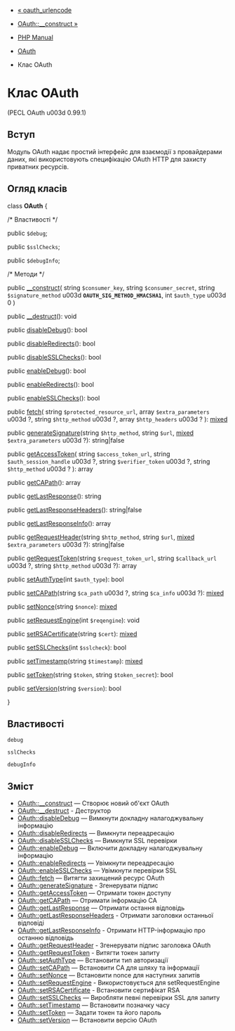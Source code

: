 - [« oauth_urlencode](function.oauth-urlencode.md)
- [OAuth::\_\_construct »](oauth.construct.md)

- [PHP Manual](index.md)
- [OAuth](book.oauth.md)
- Клас OAuth

# Клас OAuth

(PECL OAuth u003d 0.99.1)

## Вступ

Модуль OAuth надає простий інтерфейс для взаємодії з
провайдерами даних, які використовують специфікацію OAuth HTTP для захисту
приватних ресурсів.

## Огляд класів

class **OAuth** {

/\* Властивості \*/

public `$debug`;

public `$sslChecks`;

public `$debugInfo`;

/\* Методи \*/

public [\_\_construct](oauth.construct.md)(
string `$consumer_key`,
string `$consumer_secret`,
string `$signature_method` u003d **`OAUTH_SIG_METHOD_HMACSHA1`**,
int `$auth_type` u003d 0
)

public [\_\_destruct](oauth.destruct.md)(): void

public [disableDebug](oauth.disabledebug.md)(): bool

public [disableRedirects](oauth.disableredirects.md)(): bool

public [disableSSLChecks](oauth.disablesslchecks.md)(): bool

public [enableDebug](oauth.enabledebug.md)(): bool

public [enableRedirects](oauth.enableredirects.md)(): bool

public [enableSSLChecks](oauth.enablesslchecks.md)(): bool

public [fetch](oauth.fetch.md)(
string `$protected_resource_url`,
array `$extra_parameters` u003d ?,
string `$http_method` u003d ?,
array `$http_headers` u003d ?
):
[mixed](language.types.declarations.md#language.types.declarations.mixed)

public [generateSignature](oauth.generatesignature.md)(string
`$http_method`, string `$url`,
[mixed](language.types.declarations.md#language.types.declarations.mixed)
`$extra_parameters` u003d ?): string\|false

public [getAccessToken](oauth.getaccesstoken.md)(
string `$access_token_url`,
string `$auth_session_handle` u003d ?,
string `$verifier_token` u003d ?,
string `$http_method` u003d ?
): array

public [getCAPath](oauth.getcapath.md)(): array

public [getLastResponse](oauth.getlastresponse.md)(): string

public [getLastResponseHeaders](oauth.getlastresponseheaders.md)():
string\|false

public [getLastResponseInfo](oauth.getlastresponseinfo.md)(): array

public [getRequestHeader](oauth.getrequestheader.md)(string
`$http_method`, string `$url`,
[mixed](language.types.declarations.md#language.types.declarations.mixed)
`$extra_parameters` u003d ?): string\|false

public [getRequestToken](oauth.getrequesttoken.md)(string
`$request_token_url`, string `$callback_url` u003d ?, string `$http_method`
u003d ?): array

public [setAuthType](oauth.setauthtype.md)(int `$auth_type`): bool

public [setCAPath](oauth.setcapath.md)(string `$ca_path` u003d ?, string
`$ca_info` u003d ?):
[mixed](language.types.declarations.md#language.types.declarations.mixed)

public [setNonce](oauth.setnonce.md)(string `$nonce`):
[mixed](language.types.declarations.md#language.types.declarations.mixed)

public [setRequestEngine](oauth.setrequestengine.md)(int
`$reqengine`): void

public [setRSACertificate](oauth.setrsacertificate.md)(string
`$cert`):
[mixed](language.types.declarations.md#language.types.declarations.mixed)

public [setSSLChecks](oauth.setsslchecks.md)(int `$sslcheck`): bool

public [setTimestamp](oauth.settimestamp.md)(string `$timestamp`):
[mixed](language.types.declarations.md#language.types.declarations.mixed)

public [setToken](oauth.settoken.md)(string `$token`, string
`$token_secret`): bool

public [setVersion](oauth.setversion.md)(string `$version`): bool

}

## Властивості

`debug`

`sslChecks`

`debugInfo`

## Зміст

- [OAuth::\_\_construct](oauth.construct.md) — Створює новий об'єкт
OAuth
- [OAuth::\_\_destruct](oauth.destruct.md) - Деструктор
- [OAuth::disableDebug](oauth.disabledebug.md) — Вимкнути докладну
налагоджувальну інформацію
- [OAuth::disableRedirects](oauth.disableredirects.md) — Вимкнути
переадресацію
- [OAuth::disableSSLChecks](oauth.disablesslchecks.md) — Вимкнути
SSL перевірки
- [OAuth::enableDebug](oauth.enabledebug.md) — Включити докладну
налагоджувальну інформацію
- [OAuth::enableRedirects](oauth.enableredirects.md) — Увімкнути
переадресацію
- [OAuth::enableSSLChecks](oauth.enablesslchecks.md) — Увімкнути
перевірки SSL
- [OAuth::fetch](oauth.fetch.md) — Витягти захищений ресурс OAuth
- [OAuth::generateSignature](oauth.generatesignature.md) -
Згенерувати підпис
- [OAuth::getAccessToken](oauth.getaccesstoken.md) — Отримати токен
доступу
- [OAuth::getCAPath](oauth.getcapath.md) — Отримати інформацію CA
- [OAuth::getLastResponse](oauth.getlastresponse.md) — Отримати
остання відповідь
- [OAuth::getLastResponseHeaders](oauth.getlastresponseheaders.md) -
Отримати заголовки останньої відповіді
- [OAuth::getLastResponseInfo](oauth.getlastresponseinfo.md) -
Отримати HTTP-інформацію про останню відповідь
- [OAuth::getRequestHeader](oauth.getrequestheader.md) -
Згенерувати підпис заголовка OAuth
- [OAuth::getRequestToken](oauth.getrequesttoken.md) - Витягти токен
запиту
- [OAuth::setAuthType](oauth.setauthtype.md) — Встановити тип
авторизації
- [OAuth::setCAPath](oauth.setcapath.md) — Встановити CA для шляху та
інформації
- [OAuth::setNonce](oauth.setnonce.md) — Встановити nonce для
наступних запитів
- [OAuth::setRequestEngine](oauth.setrequestengine.md) -
Використовується для setRequestEngine
- [OAuth::setRSACertificate](oauth.setrsacertificate.md) -
Встановити сертифікат RSA
- [OAuth::setSSLChecks](oauth.setsslchecks.md) — Виробляти
певні перевірки SSL для запиту
- [OAuth::setTimestamp](oauth.settimestamp.md) — Встановити позначку
часу
- [OAuth::setToken](oauth.settoken.md) — Задати токен та його пароль
- [OAuth::setVersion](oauth.setversion.md) — Встановити версію OAuth
